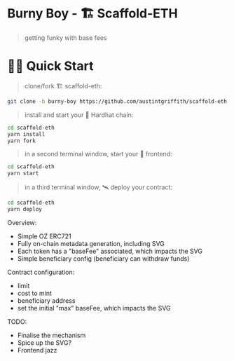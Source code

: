# Burny Boy - 🏗 Scaffold-ETH

> getting funky with base fees

# 🏄‍♂️ Quick Start

> clone/fork 🏗 scaffold-eth:

```bash
git clone -b burny-boy https://github.com/austintgriffith/scaffold-eth.git burny-boy
```

> install and start your 👷‍ Hardhat chain:

```bash
cd scaffold-eth
yarn install
yarn fork
```

> in a second terminal window, start your 📱 frontend:

```bash
cd scaffold-eth
yarn start
```

> in a third terminal window, 🛰 deploy your contract:

```bash
cd scaffold-eth
yarn deploy
```

Overview:

- Simple OZ ERC721
- Fully on-chain metadata generation, including SVG
- Each token has a "baseFee" associated, which impacts the SVG
- Simple beneficiary config (beneficiary can withdraw funds)

Contract configuration:

- limit
- cost to mint
- beneficiary address
- set the initial "max" baseFee, which impacts the SVG

TODO:

- Finalise the mechanism
- Spice up the SVG?
- Frontend jazz
